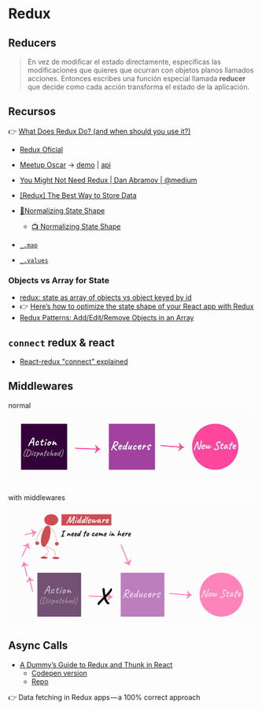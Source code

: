 # Redux

## Reducers

> En vez de modificar el estado directamente, especificas las modificaciones que quieres que ocurran con objetos planos llamados acciones. Entonces escribes una función especial llamada **reducer** que decide como cada acción transforma el estado de la aplicación.

## Recursos

👉 [What Does Redux Do? (and when should you use it?)](https://daveceddia.com/what-does-redux-do/)


- [Redux Oficial](https://es.redux.js.org/)

- [Meetup Oscar](https://www.meetup.com/es-ES/js-coders/events/256400816/) → [demo](https://gitlab.com/oscmedgon/reactreduxdemo) | [api](https://gitlab.com/oscmedgon/reactreduxdemoapi)

- [You Might Not Need Redux | Dan Abramov | @medium](https://medium.com/@dan_abramov/you-might-not-need-redux-be46360cf367)

- [[Redux] The Best Way to Store Data](https://www.youtube.com/watch?v=aJxcVidE0I0&feature=youtu.be)

- [📄Normalizing State Shape](https://redux.js.org/recipes/structuring-reducers/normalizing-state-shape)

  - [📺 Normalizing State Shape](https://egghead.io/lessons/javascript-redux-normalizing-the-state-shape)

- [`_.map`](https://lodash.com/docs/4.17.11#map)
- [`_.values`](https://lodash.com/docs/4.17.11#values)

### Objects vs Array for State

- [redux: state as array of objects vs object keyed by id](https://stackoverflow.com/questions/38445006/redux-state-as-array-of-objects-vs-object-keyed-by-id)
- 👉 [Here’s how to optimize the state shape of your React app with Redux](https://medium.freecodecamp.org/optimising-the-state-shape-of-your-react-app-with-redux-3a280e6ef436)
- [Redux Patterns: Add/Edit/Remove Objects in an Array](https://hackernoon.com/redux-patterns-add-edit-remove-objects-in-an-array-6ee70cab2456)

## `connect` redux & react

- [React-redux "connect" explained](https://www.sohamkamani.com/blog/2017/03/31/react-redux-connect-explained/)

## Middlewares

normal
![](./img/redux-flow.png)

with middlewares
![](./img/redux-flow-with-middleware.png)

## Async Calls 

- [A Dummy’s Guide to Redux and Thunk in React](https://medium.com/@stowball/a-dummys-guide-to-redux-and-thunk-in-react-d8904a7005d3)
  - [Codepen version](https://codepen.io/stowball/post/a-dummy-s-guide-to-redux-and-thunk-in-react)
  - [Repo](https://github.com/stowball/dummys-guide-to-redux-and-thunk-react)

👉 Data fetching in Redux apps — a 100% correct approach